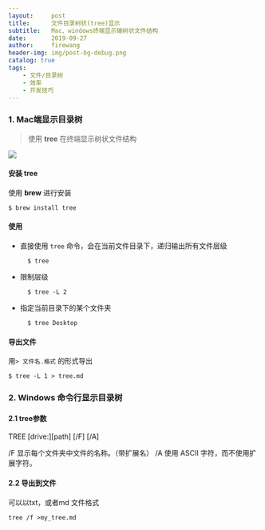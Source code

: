 ```yaml
---
layout:     post
title:      文件目录树状(tree)显示
subtitle:   Mac、windows终端显示输树状文件结构
date:       2019-09-27
author:     firewang
header-img: img/post-bg-debug.png
catalog: true
tags:
    - 文件/目录树
    - 效率
    - 开发技巧
---
```


### 1. Mac端显示目录树
> 使用 **tree** 在终端显示树状文件结构

![](https://ww4.sinaimg.cn/large/006tKfTcgy1fdhotefcb5j315s0ugjwk.jpg)

#### 安装 tree
使用 **brew** 进行安装

	$ brew install tree

#### 使用
- 直接使用 `tree` 命令，会在当前文件目录下，递归输出所有文件层级
	
		$ tree

- 限制层级

		$ tree -L 2

- 指定当前目录下的某个文件夹

		$ tree Desktop
	
#### 导出文件  
用`> 文件名.格式` 的形式导出

	$ tree -L 1 > tree.md



### 2. Windows 命令行显示目录树

#### 2.1 tree参数

TREE [drive:][path] [/F] [/A]

/F 显示每个文件夹中文件的名称。（带扩展名）
/A 使用 ASCII 字符，而不使用扩展字符。

#### 2.2 导出到文件

可以以txt，或者md 文件格式

```
tree /f >my_tree.md
```

